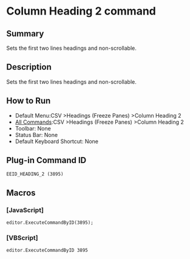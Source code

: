 # Column Heading 2 command

## Summary

Sets the first two lines headings and non-scrollable.

## Description

Sets the first two lines headings and non-scrollable.

## How to Run

- Default Menu:CSV \>Headings (Freeze Panes) \>Column Heading 2
- [All Commands](../tools/all_commands):CSV \>Headings (Freeze Panes) \>Column Heading 2
- Toolbar: None
- Status Bar: None
- Default Keyboard Shortcut: None

## Plug-in Command ID

```
EEID_HEADING_2 (3895)```

## Macros

### \[JavaScript\]

```
editor.ExecuteCommandByID(3895);
```

### \[VBScript\]

```
editor.ExecuteCommandByID 3895
```
